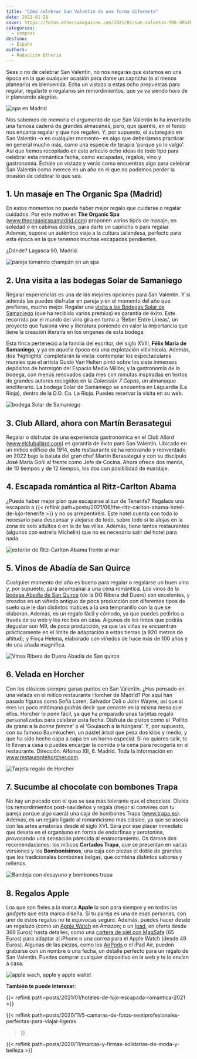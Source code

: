 ```yaml
---
title: "Cómo celebrar San Valentín de una forma diferente"
date: 2021-01-28
cover: https://fotos.etheriamagazine.com/2021/01/san-valentin-THE-ORGANIC-SPA.jpg
categories: 
  - compras
destino: 
  - España
authors: 
  - Redacción Etheria
---
```


Seas o no de celebrar San Valentín, no nos negarás que estamos en una época en la que 
cualquier ocasión para darse un capricho (o al menos planearlo) es bienvenida. Echa un 
vistazo a estas ocho propuestas para regalar, regalarte o regalaros sin remordimientos, 
que ya va siendo hora de ir planeando alegrías. 

![spa en Madrid](https://fotos.etheriamagazine.com/2021/01/san-valentin-organic-spa.masaje.jpg "Masaje en pareja en © The Organic Spa.")

Nos sabemos de memoria el argumento de que San Valentín lo ha inventado una famosa 
cadena de grandes almacenes, pero, que queréis, en el fondo nos encanta regalar y que 
nos regalen. Y, por supuesto, el autoregalo en San Valentín –o en cualquier momento– es 
algo que deberíamos practicar en general mucho más, como una especie de terapia ‘porque 
yo lo valgo’. Así que hemos recopilado en este artículo ocho ideas de todo tipo para 
celebrar esta romántica fecha, como escapadas, regalos, vino y gastronomía. Échale un 
vistazo y verás como encuentras algo para celebrar San Valentín como merece en un año en 
el que no podemos perder la ocasión de celebrar lo que sea. 

## 1\. Un masaje en The Organic Spa (Madrid)

En estos momentos no puede haber mejor regalo que cuidarse o regalar cuidados. Por este 
motivo en **The Organic Spa** (www.theorganicspamadrid.com) proponen varios tipos de 
masaje, en soledad o en cabinas dobles, para darte un capricho o para regalar. Además, 
supone un auténtico viaje a la cultura tailandesa, perfecto para esta época en la que 
tenemos muchas escapadas pendientes. 

¿Dónde? Lagasca 90, Madrid. 

![pareja tomando champán en un spa](https://fotos.etheriamagazine.com/2021/01/san-valentin-THE-ORGANIC-SPA.jpg "Jacuzzi con champán en © The Organic Spa.")

## 2\. Una visita a las bodegas Solar de Samaniego

Regalar experiencias es una de las mejores opciones para San Valentín. Y si además las 
puedes disfrutar en pareja y en el momento del año que prefieras, mucho mejor. Regalar 
una [visita a las Bodegas Solar de 
Samaniego](https://www.solardesamaniego.com/visita-bodega) (que ha recibido varios 
premios) es garantía de éxito. Este recorrido por el mundo del vino gira en torno a 
'Beber Entre Líneas', un proyecto que fusiona vino y literatura poniendo en valor la 
importancia que tiene la creación literaria en los orígenes de esta bodega. 

Esta finca perteneció a la familia del escritor, del siglo XVIII, **Félix María de 
Samaniego**, y ya en aquella época era una explotación vitivinícola. Además, dos 
‘highlights’ completarán la visita: contemplar los espectaculares murales que el artista 
Guido Van Helten pintó sobre los siete inmensos depósitos de hormigón del Espacio Medio 
Millón; y la gastronomía de la bodega, con menús renovados cada mes con minutas 
inspiradas en textos de grandes autores recogidos en la _Colección 7 Cepas_, un 
almanaque enoliterario. La bodega Solar de Samaniego se encuentra en Laguardia (La 
Rioja), dentro de la D.O. Ca. La Rioja. Puedes reservar la visita en su web. 

![bodega Solar de Samaniego](https://fotos.etheriamagazine.com/2021/01/San-valentin-Bodega-Solar-de-Samaniego-Guido-Van-Helten.jpg "Murales del artista Guido Van Helten en © Bodegas Solar de Samaniego")

## 3\. Club Allard, ahora con Martín Berasategui

Regalar o disfrutar de una experiencia gastronómica en el Club Allard 
(www.elcluballard.com) es garantía de éxito para San Valentín. Ubicado en un mítico 
edificio de 1914, este restaurante se ha renovando y reinventado en 2022 bajo la batuta 
del gran chef Martín Berasategui y con su discípulo José María Goñi al frente como Jefe 
de Cocina. Ahora ofrece dos menús, de 10 tiempos y de 12 tiempos, los dos con 
posibilidad de maridaje. 

## 4\. Escapada romántica al Ritz-Carlton Abama

¿Puede haber mejor plan que escaparse al sur de Tenerife? Regalaos una escapada a {{< 
reflink path=posts/2021/06/the-ritz-carlton-abama-hotel-de-lujo-tenerife >}} y no os 
arrepentiréis. Este hotel cuenta con todo lo necesario para descansar y alejarse de 
todo, sobre todo si te alojas en la zona de solo adultos o en la de las villas. Además, 
tiene tantos restaurantes (algunos con estrella Michelin) que no es necesario salir del 
hotel para nada. 

![exterior de Ritz-Carlton Abama frente al mar](https://fotos.etheriamagazine.com/2021/01/san-valentin-abama-ritz-carlton.jpg "Hotel © Ritz-Carlton Abama, en el sur de Tenerife.")

## 5\. Vinos de Abadía de San Quirce

Cualquier momento del año es bueno para regalar o regalarse un buen vino y, por 
supuesto, para acompañar a una cena romántica. Los vinos de la [bodega Abadía de San 
Quirce](https://www.abadiadesanquirce.com/es/) (de la DO Ribera del Duero) son 
excelentes, y creados en un viñedo antiguo de poca producción con diferentes tipos de 
suelo que le dan distintos matices a la uva tempranillo con la que se elaboran. Además, 
es un regalo fácil y cómodo, ya que puedes pedirlos a través de su web y los recibes en 
casa. Algunos de los tintos que podrás degustar son M9, de poca producción, ya que las 
viñas se encuentran prácticamente en el límite de adaptación a estas tierras (a 920 
metros de altitud); y Finca Helena, elaborado con viñedos de hace más de 100 años y de 
una añada magnífica. 

![Vinos Ribera de Duero Abadía de San quirce](https://fotos.etheriamagazine.com/2021/01/san-valentin-Abadía-de-San-Quirce.jpg "Vinos M9 2018 y Finca Helena 2015 de © Abadía de San Quirce")

## 6\. Velada en Horcher

Con los clásicos siempre ganas puntos en San Valentín. ¿Has pensado en una velada en el 
mítico restaurante Horcher de Madrid? Por aquí han pasado figuras como Sofía Loren, 
Salvador Dalí o John Wayne, así que si eres un poco mitómana podrás decir que cenaste en 
la misma mesa que ellos. Horcher lo pone fácil, ya que ha preparado unas tarjetas regalo 
personalizadas para celebrar esta fecha. Disfruta de platos como el 'Pollito de grano a 
la _bonne femme_' o el 'Goulasch a la húngara'. Y, por supuesto, con su famoso 
Baumkuchen, un pastel árbol que pesa dos kilos y medio, y que ha sido hecho capa a capa 
en un horno especial. Si no quieres salir, te lo llevan a casa o puedes encargar la 
comida o la cena para recogerla en el restaurante. Dirección: Alfonso XII, 6. Madrid. 
Toda la información en www.restaurantehorcher.com. 

![Tarjeta regalo de Horcher](https://fotos.etheriamagazine.com/2021/01/san-valentin-Horcher.jpg "Tarjeta-regalo de San Valentín del restaurante © Horcher.")

## 7\. Sucumbe al chocolate con bombones Trapa

No hay un pecado con el que se sea más tolerante que el chocolate. Olvida los 
remordimientos post-navideños y regala (mejor si convives con tu pareja porque algo 
caerá) una caja de bombones Trapa (www.trapa.es). Además, es un regalo ligado al 
romanticismo más clásico, ya que se asocia con las artes amatorias desde el siglo XVI. 
Será por ese placer inmediato que desata en el organismo en forma de endorfinas y 
serotonina, provocando una sensación parecida al enamoramiento. Os damos dos 
recomendaciones: los míticos **Cortados Trapa**, que se presentan en varias versiones y 
los **Bombonísimos**, una caja con piezas el doble de grandes que los tradicionales 
bombones belgas, que combina distintos sabores y rellenos. 

![Bandeja con desayuno y bombones trapa](https://fotos.etheriamagazine.com/2021/01/san-valentin-bombones-trapa.jpg "Caja Bombonísimos de Bombones Trapa. © David de Luis")

## 8\. Regalos Apple

Los que son fieles a la marca **Apple** lo son para siempre y en todos los _gadgets_ que 
esta marca diseña. Si tu pareja es una de esas personas, con uno de estos regalos no te 
equivocas seguro. Además, puedes hacer desde un regalazo (como un [Apple 
Watch](https://amzn.to/3Sqqex7) en Amazon; o un [Ipad](https://amzn.to/3HrmYv3), en 
oferta desde 369 Euros) hasta detalles, como una [cartera de piel con 
MagSafe](https://amzn.to/42bIQnJ) (65 Euros) para adaptar al iPhone o una correa para el 
Apple Watch (desde 49 Euros). Algunas de las piezas, como los 
[AirPods](https://amzn.to/2YhmgKs) o el iPad Air, pueden grabarse con un nombre o una 
fecha, un detalle perfecto para un regalo de San Valentín. Puedes comprar cualquier 
dispositivo en la web y te lo envían a casa. 

![apple wach, apple y apple wallet](https://fotos.etheriamagazine.com/2021/01/regalos-san-valentin-apple.jpg "Regalos de © Apple para San Valentín.")

**También te puede interesar**: 

{{< reflink path=posts/2021/01/hoteles-de-lujo-escapada-romantica-2021 >}} 

{{< reflink 
path=posts/2020/11/5-camaras-de-fotos-semiprofesionales-perfectas-para-viajar-ligeras 
>}} 

{{< reflink path=posts/2020/11/marcas-y-firmas-solidarias-de-moda-y-belleza >}}
